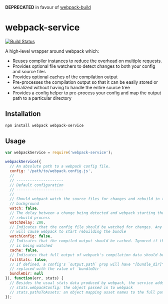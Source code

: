 **DEPRECATED** in favour of [webpack-build](https://github.com/markfinger/webpack-build)

webpack-service
===============

[![Build Status](https://travis-ci.org/markfinger/webpack-service.svg?branch=master)](https://travis-ci.org/markfinger/webpack-service)

A high-level wrapper around webpack which:
- Reuses compiler instances to reduce the overhead on multiple requests.
- Provides optional file watchers to detect changes to both your config and source files
- Provides optional caches of the compilation output
- Pre-processes the compilation output so that it can be easily stored or serialized without having to handle the entire source tree
- Provides a config helper to pre-process your config and map the output path to a particular directory


Installation
------------

```bash
npm install webpack webpack-service
```

Usage
-----

```javascript
var webpackService = require('webpack-service');

webpackService({
  // An absolute path to a webpack config file.
  config: '/path/to/webpack.config.js',
  //
  // ---------------------
  // Default configuration
  // ---------------------
  //
  // Should webpack watch the source files for changes and rebuild in the
  // background
  watch: false,
  // The delay between a change being detected and webpack starting the
  // rebuild process
  watchDelay: 200,
  // Indicates that the config file should be watched for changes. Any changes
  // will cause webpack to start rebuilding the bundle
  watchConfig: false,
  // Indicates that the compiled output should be cached. Ignored if the bundle
  // is being watched
  cache: false,
  // Indicates that full output of webpack's compilation data should be returned
  fullStats: false,
  // If defined, a config's `output.path` prop will have "[bundle_dir]" substrings
  // replaced with the value of `bundleDir`
  bundleDir: null
}), function(err, stats) {
  // Besides the usual stats data produced by webpack, the service adds extra props:
  // stats.webpackConfig: the object passed in to webpack
  // stats.pathsToAssets: an object mapping asset names to the full path of the emitted asset
});
```
